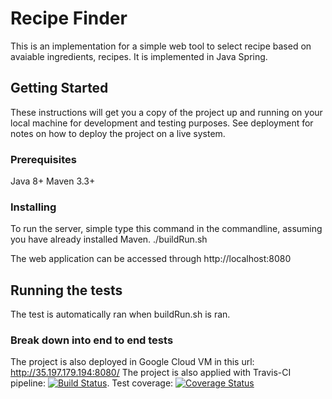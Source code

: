 # Recipe Finder

This is an implementation for a simple web tool to select recipe based on avaiable ingredients, recipes. It is implemented in Java Spring. 

## Getting Started

These instructions will get you a copy of the project up and running on your local machine for development and testing purposes. See deployment for notes on how to deploy the project on a live system.

### Prerequisites

Java 8+
Maven 3.3+

### Installing

To run the server, simple type this command in the commandline, assuming you have already installed Maven.
./buildRun.sh

The web application can be accessed through http://localhost:8080

## Running the tests

The test is automatically ran when buildRun.sh is ran.

### Break down into end to end tests

The project is also deployed in Google Cloud VM in this url: http://35.197.179.194:8080/ 
The project is also applied with Travis-CI pipeline: [![Build Status](https://travis-ci.org/phqtuyen/RecipeFinder.svg?branch=master)](https://travis-ci.org/phqtuyen/RecipeFinder). 
Test coverage: [![Coverage Status](https://coveralls.io/repos/github/phqtuyen/RecipeFinder/badge.svg?branch=master)](https://coveralls.io/github/phqtuyen/RecipeFinder?branch=master)